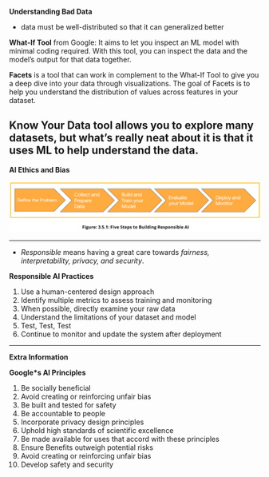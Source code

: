 **Understanding Bad Data**
- data must be well-distributed so that it can generalized better

**What-If Tool** from Google: It aims to let you inspect an ML model with minimal coding required. With this tool, you can inspect the data and the model’s output for that data together. 

**Facets** is a tool that can work in complement to the What-If Tool to give you a deep dive into your data through visualizations. The goal of Facets is to help you understand the distribution of values across features in your dataset. 

**Know Your Data tool** allows you to explore many datasets, but what’s really neat about it is that it uses ML to help understand the data. 
---

**AI Ethics and Bias**

<img src="Steps for Responsible AI.png" alt="Steps for Responsible AI" />

---

- *Responsible* means having a great care towards *fairness, interpretability, privacy, and security*. 

**Responsible AI Practices**
1. Use a human-centered design approach
2. Identify multiple metrics to assess training and monitoring
3. When possible, directly examine your raw data
4. Understand the limitations of your dataset and model
5. Test, Test, Test
6. Continue to monitor and update the system after deployment

---

**Extra Information**

**Google*s AI Principles**
1. Be socially beneficial
2. Avoid creating or reinforcing unfair bias
3. Be built and tested for safety
4. Be accountable to people
5. Incorporate privacy design principles
6. Uphold high standards of scientific excellence 
7. Be made available for uses that accord with these principles 
8. Ensure Benefits outweigh potential risks
9. Avoid creating or reinforcing unfair bias
10. Develop safety and security
